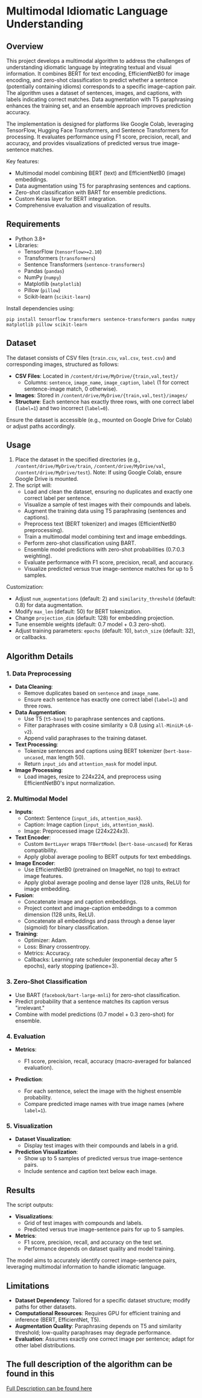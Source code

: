 # Multimodal Idiomatic Language Understanding

## Overview

This project develops a multimodal algorithm to address the challenges of understanding idiomatic language by integrating textual and visual information. It combines BERT for text encoding, EfficientNetB0 for image encoding, and zero-shot classification to predict whether a sentence (potentially containing idioms) corresponds to a specific image-caption pair. The algorithm uses a dataset of sentences, images, and captions, with labels indicating correct matches. Data augmentation with T5 paraphrasing enhances the training set, and an ensemble approach improves prediction accuracy.

The implementation is designed for platforms like Google Colab, leveraging TensorFlow, Hugging Face Transformers, and Sentence Transformers for processing. It evaluates performance using F1 score, precision, recall, and accuracy, and provides visualizations of predicted versus true image-sentence matches.

Key features:

- Multimodal model combining BERT (text) and EfficientNetB0 (image) embeddings.
- Data augmentation using T5 for paraphrasing sentences and captions.
- Zero-shot classification with BART for ensemble predictions.
- Custom Keras layer for BERT integration.
- Comprehensive evaluation and visualization of results.

## Requirements

- Python 3.8+
- Libraries:
  - TensorFlow (`tensorflow>=2.10`)
  - Transformers (`transformers`)
  - Sentence Transformers (`sentence-transformers`)
  - Pandas (`pandas`)
  - NumPy (`numpy`)
  - Matplotlib (`matplotlib`)
  - Pillow (`pillow`)
  - Scikit-learn (`scikit-learn`)

Install dependencies using:

```
pip install tensorflow transformers sentence-transformers pandas numpy matplotlib pillow scikit-learn
```

## Dataset

The dataset consists of CSV files (`train.csv`, `val.csv`, `test.csv`) and corresponding images, structured as follows:

- **CSV Files**: Located in `/content/drive/MyDrive/{train,val,test}/`
  - Columns: `sentence`, `image_name`, `image_caption`, `label` (1 for correct sentence-image match, 0 otherwise).
- **Images**: Stored in `/content/drive/MyDrive/{train,val,test}/images/`
- **Structure**: Each sentence has exactly three rows, with one correct label (`label=1`) and two incorrect (`label=0`).

Ensure the dataset is accessible (e.g., mounted on Google Drive for Colab) or adjust paths accordingly.

## Usage

1. Place the dataset in the specified directories (e.g., `/content/drive/MyDrive/train`, `/content/drive/MyDrive/val`, `/content/drive/MyDrive/test`).
   Note: If using Google Colab, ensure Google Drive is mounted.
2. The script will:
   - Load and clean the dataset, ensuring no duplicates and exactly one correct label per sentence.
   - Visualize a sample of test images with their compounds and labels.
   - Augment the training data using T5 paraphrasing (sentences and captions).
   - Preprocess text (BERT tokenizer) and images (EfficientNetB0 preprocessing).
   - Train a multimodal model combining text and image embeddings.
   - Perform zero-shot classification using BART.
   - Ensemble model predictions with zero-shot probabilities (0.7:0.3 weighting).
   - Evaluate performance with F1 score, precision, recall, and accuracy.
   - Visualize predicted versus true image-sentence matches for up to 5 samples.

Customization:

- Adjust `num_augmentations` (default: 2) and `similarity_threshold` (default: 0.8) for data augmentation.
- Modify `max_len` (default: 50) for BERT tokenization.
- Change `projection_dim` (default: 128) for embedding projection.
- Tune ensemble weights (default: 0.7 model + 0.3 zero-shot).
- Adjust training parameters: `epochs` (default: 10), `batch_size` (default: 32), or callbacks.

## Algorithm Details

### 1. Data Preprocessing

- **Data Cleaning**:
  - Remove duplicates based on `sentence` and `image_name`.
  - Ensure each sentence has exactly one correct label (`label=1`) and three rows.
- **Data Augmentation**:
  - Use T5 (`t5-base`) to paraphrase sentences and captions.
  - Filter paraphrases with cosine similarity ≥ 0.8 (using `all-MiniLM-L6-v2`).
  - Append valid paraphrases to the training dataset.
- **Text Processing**:
  - Tokenize sentences and captions using BERT tokenizer (`bert-base-uncased`, max length 50).
  - Return `input_ids` and `attention_mask` for model input.
- **Image Processing**:
  - Load images, resize to 224x224, and preprocess using EfficientNetB0's input normalization.

### 2. Multimodal Model

- **Inputs**:
  - Context: Sentence (`input_ids`, `attention_mask`).
  - Caption: Image caption (`input_ids`, `attention_mask`).
  - Image: Preprocessed image (224x224x3).
- **Text Encoder**:
  - Custom `BertLayer` wraps `TFBertModel` (`bert-base-uncased`) for Keras compatibility.
  - Apply global average pooling to BERT outputs for text embeddings.
- **Image Encoder**:
  - Use EfficientNetB0 (pretrained on ImageNet, no top) to extract image features.
  - Apply global average pooling and dense layer (128 units, ReLU) for image embedding.
- **Fusion**:
  - Concatenate image and caption embeddings.
  - Project context and image-caption embeddings to a common dimension (128 units, ReLU).
  - Concatenate all embeddings and pass through a dense layer (sigmoid) for binary classification.
- **Training**:
  - Optimizer: Adam.
  - Loss: Binary crossentropy.
  - Metrics: Accuracy.
  - Callbacks: Learning rate scheduler (exponential decay after 5 epochs), early stopping (patience=3).

### 3. Zero-Shot Classification

- Use BART (`facebook/bart-large-mnli`) for zero-shot classification.
- Predict probability that a sentence matches its caption versus "irrelevant."
- Combine with model predictions (0.7 model + 0.3 zero-shot) for ensemble.

### 4. Evaluation

- **Metrics**:

  - F1 score, precision, recall, accuracy (macro-averaged for balanced evaluation).

- **Prediction**:
  - For each sentence, select the image with the highest ensemble probability.
  - Compare predicted image names with true image names (where `label=1`).

### 5. Visualization

- **Dataset Visualization**:
  - Display test images with their compounds and labels in a grid.
- **Prediction Visualization**:
  - Show up to 5 samples of predicted versus true image-sentence pairs.
  - Include sentence and caption text below each image.

## Results

The script outputs:

- **Visualizations**:
  - Grid of test images with compounds and labels.
  - Predicted versus true image-sentence pairs for up to 5 samples.
- **Metrics**:
  - F1 score, precision, recall, and accuracy on the test set.
  - Performance depends on dataset quality and model training.

The model aims to accurately identify correct image-sentence pairs, leveraging multimodal information to handle idiomatic language.

## Limitations

- **Dataset Dependency**: Tailored for a specific dataset structure; modify paths for other datasets.
- **Computational Resources**: Requires GPU for efficient training and inference (BERT, EfficientNet, T5).
- **Augmentation Quality**: Paraphrasing depends on T5 and similarity threshold; low-quality paraphrases may degrade performance.
- **Evaluation**: Assumes exactly one correct image per sentence; adapt for other label distributions.

## The full description of the algorithm can be found in this

[Full Description can be found here](https://github.com/ehsan-honarbakhsh/Multimodal-Idiomaticity-Representation/blob/main/Docs/Multimodal%20Idiomaticity%20Representation%20.pdf)
